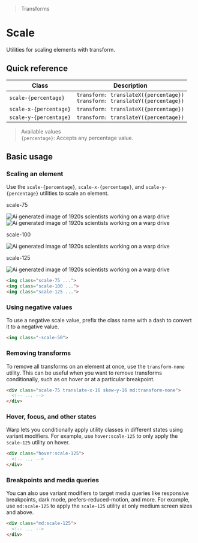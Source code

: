 > Transforms

# Scale

Utilities for scaling elements with transform.

## Quick reference

| Class                  | Description                                                                      |
|------------------------|----------------------------------------------------------------------------------|
| `scale-{percentage}`   | `transform: translateX({percentage})`<br />`transform: translateY({percentage})` |
| `scale-x-{percentage}` | `transform: translateX({percentage})`                                            |
| `scale-y-{percentage}` | `transform: translateY({percentage})`                                            |

> Available values <br />
> `{percentage}`: Accepts any percentage value. <br />

## Basic usage

### Scaling an element
Use the `scale-{percentage}`, `scale-x-{percentage}`, and `scale-y-{percentage}` utilities to scale an element.

<container>
<div class="flex items-center justify-around gap-16 sm:gap-4 pd-font-mono font-bold p-8 px-12 sm:px-8 pb-10 shrink-0">
<div class="flex flex-col items-center shrink-0">
  <p class="pd-font-medium pd-text-sm pd-text-slate-500 pd-font-mono text-center mb-32 dark:pd-text-slate-400">scale-75</p>
  <div class="relative">
    <div class="absolute inset-0">
      <img class="w-128 h-128 object-cover rounded-8 opacity-25" src="/classes/20s-scientists.jpg" alt="Ai generated image of 1920s scientists working on a warp drive">
    </div>
    <div class="relative z-10 scale-75">
      <img class="w-128 h-128 object-cover rounded-8 pd-shadow-xl" src="/classes/20s-scientists.jpg" alt="Ai generated image of 1920s scientists working on a warp drive">
      <div class="absolute inset-0 ring-1 ring-inset ring-black/10 rounded-lg"></div>
    </div>
  </div>
</div>
<div class="flex flex-col items-center shrink-0">
 <p class="pd-font-medium pd-text-sm pd-text-slate-500 pd-font-mono text-center mb-32 dark:pd-text-slate-400">scale-100</p>
  <div class="relative">
    <div class="relative z-10 scale-100">
      <img class="w-128 h-128 object-cover rounded-8 pd-shadow-xl" src="/classes/20s-scientists.jpg" alt="Ai generated image of 1920s scientists working on a warp drive">
      <div class="absolute inset-0 ring-1 ring-inset ring-black/10 rounded-lg"></div>
    </div>
  </div>
</div>
<div class="flex flex-col items-center shrink-0">
 <p class="pd-font-medium pd-text-sm pd-text-slate-500 pd-font-mono text-center mb-32 dark:pd-text-slate-400">scale-125</p>
  <div class="relative">
    <div class="relative z-10 scale-125">
      <img class="w-128 h-128 object-cover rounded-8 pd-shadow-xl" src="/classes/20s-scientists.jpg" alt="Ai generated image of 1920s scientists working on a warp drive">
      <div class="absolute inset-0 ring-1 ring-inset ring-black/10 rounded-lg"></div>
    </div>
  </div>
</div>
</div>
</container>

```html
<img class="scale-75 ...">
<img class="scale-100 ...">
<img class="scale-125 ...">
```

### Using negative values
To use a negative scale value, prefix the class name with a dash to convert it to a negative value.

```html
<img class="-scale-50">
```

### Removing transforms
To remove all transforms on an element at once, use the `transform-none` utility.
This can be useful when you want to remove transforms conditionally, such as on hover or at a particular breakpoint.

```html
<div class="scale-75 translate-x-16 skew-y-16 md:transform-none">
  <!-- ... -->
</div>
```

### Hover, focus, and other states
Warp lets you conditionally apply utility classes in different states using variant modifiers. For example, use `hover:scale-125` to only apply the `scale-125` utility on hover.

```html
<div class="hover:scale-125">
  <!-- ... -->
</div>
```

### Breakpoints and media queries
You can also use variant modifiers to target media queries like responsive breakpoints, dark mode, prefers-reduced-motion, and more. For example, use `md:scale-125` to apply the `scale-125` utility at only medium screen sizes and above.

```html
<div class="md:scale-125">
  <!-- ... -->
</div>
```
